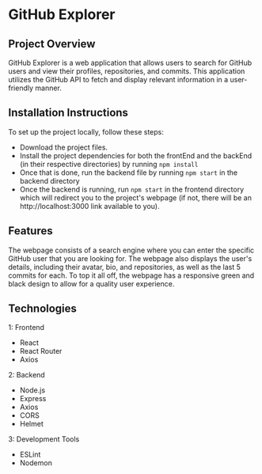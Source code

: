 # GitHub Explorer

## Project Overview
GitHub Explorer is a web application that allows users to search for GitHub users and view their profiles, repositories, and commits. This application utilizes the GitHub API to fetch and display relevant information in a user-friendly manner.

## Installation Instructions
To set up the project locally, follow these steps:

- Download the project files.
- Install the project dependencies for both the frontEnd and the backEnd (in their respective directories) by running `npm install`
- Once that is done, run the backend file by running `npm start` in the backend directory
- Once the backend is running, run `npm start` in the frontend directory which will redirect you to the project's webpage (if not, there will be an http://localhost:3000 link available to you).

## Features
The webpage consists of a search engine where you can enter the specific GitHub user that you are looking for. The webpage also displays the user's details, including their avatar, bio, and repositories, as well as the last 5 commits for each. To top it all off, the webpage has a responsive green and black design to allow for a quality user experience.

## Technologies
1: Frontend
- React
- React Router
- Axios

2: Backend
- Node.js
- Express
- Axios
- CORS
- Helmet

3: Development Tools
- ESLint
- Nodemon
